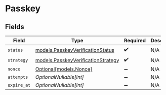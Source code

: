 # Passkey


## Fields

| Field                                                                          | Type                                                                           | Required                                                                       | Description                                                                    | Example                                                                        |
| ------------------------------------------------------------------------------ | ------------------------------------------------------------------------------ | ------------------------------------------------------------------------------ | ------------------------------------------------------------------------------ | ------------------------------------------------------------------------------ |
| `status`                                                                       | [models.PasskeyVerificationStatus](../models/passkeyverificationstatus.md)     | :heavy_check_mark:                                                             | N/A                                                                            | verified                                                                       |
| `strategy`                                                                     | [models.PasskeyVerificationStrategy](../models/passkeyverificationstrategy.md) | :heavy_check_mark:                                                             | N/A                                                                            | passkey                                                                        |
| `nonce`                                                                        | [Optional[models.Nonce]](../models/nonce.md)                                   | :heavy_minus_sign:                                                             | N/A                                                                            | nonce_value                                                                    |
| `attempts`                                                                     | *OptionalNullable[int]*                                                        | :heavy_minus_sign:                                                             | N/A                                                                            | <nil>                                                                          |
| `expire_at`                                                                    | *OptionalNullable[int]*                                                        | :heavy_minus_sign:                                                             | N/A                                                                            | <nil>                                                                          |